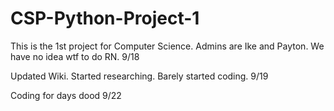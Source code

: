 # CSP-Python-Project-1
This is the 1st project for Computer Science.
Admins are Ike and Payton.
We have no idea wtf to do RN.
9/18

Updated Wiki.
Started researching.
Barely started coding.
9/19

Coding for days dood
9/22
